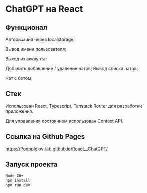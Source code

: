 <h1>ChatGPT на React</h1>

<h2>Функционал</h2>

Авторизация через localstorage;

Вывод имени пользователя;

Выход из аккаунта;

Добавить добавление / удаление чатов;
Вывод списка чатов;

Чат с ботом;

<h2>Cтек</h2>

Использован React, Typescript, Tanstack Router для разработки приложения.

Для управления состоянием использован Context API.

<h2>Ccылка на Github Pages</h2>

https://Podoplelov-lab.github.io/React__ChatGPT/

<h2>Запуск проекта</h2>

```bash
Node 20+ 
npm install
npm run dev
